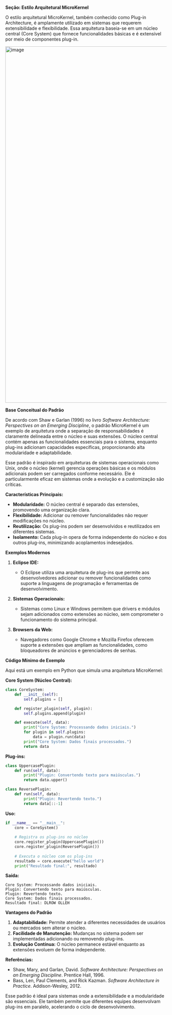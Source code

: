 **Seção: Estilo Arquitetural MicroKernel**

O estilo arquitetural MicroKernel, também conhecido como Plug-in Architecture, é amplamente utilizado em sistemas que requerem extensibilidade e flexibilidade. Essa arquitetura baseia-se em um núcleo central (Core System) que fornece funcionalidades básicas e é extensível por meio de componentes plug-in. 

<img width="1110" alt="image" src="https://github.com/user-attachments/assets/21fb2fbd-92e2-4ca9-a5f5-b25b0f633af1" />


**Base Conceitual do Padrão**

De acordo com Shaw e Garlan (1996) no livro *Software Architecture: Perspectives on an Emerging Discipline*, o padrão MicroKernel é um exemplo de arquitetura onde a separação de responsabilidades é claramente delineada entre o núcleo e suas extensões. O núcleo central contém apenas as funcionalidades essenciais para o sistema, enquanto plug-ins adicionam capacidades específicas, proporcionando alta modularidade e adaptabilidade. 

Esse padrão é inspirado em arquiteturas de sistemas operacionais como Unix, onde o núcleo (kernel) gerencia operações básicas e os módulos adicionais podem ser carregados conforme necessário. Ele é particularmente eficaz em sistemas onde a evolução e a customização são críticas.

**Características Principais:**
- **Modularidade:** O núcleo central é separado das extensões, promovendo uma organização clara.
- **Flexibilidade:** Adicionar ou remover funcionalidades não requer modificações no núcleo.
- **Reutilização:** Os plug-ins podem ser desenvolvidos e reutilizados em diferentes sistemas.
- **Isolamento:** Cada plug-in opera de forma independente do núcleo e dos outros plug-ins, minimizando acoplamentos indesejados.

**Exemplos Modernos**

1. **Eclipse IDE:**
   - O Eclipse utiliza uma arquitetura de plug-ins que permite aos desenvolvedores adicionar ou remover funcionalidades como suporte a linguagens de programação e ferramentas de desenvolvimento.

2. **Sistemas Operacionais:**
   - Sistemas como Linux e Windows permitem que drivers e módulos sejam adicionados como extensões ao núcleo, sem comprometer o funcionamento do sistema principal.

3. **Browsers da Web:**
   - Navegadores como Google Chrome e Mozilla Firefox oferecem suporte a extensões que ampliam as funcionalidades, como bloqueadores de anúncios e gerenciadores de senhas.

**Código Mínimo de Exemplo**

Aqui está um exemplo em Python que simula uma arquitetura MicroKernel:

**Core System (Núcleo Central):**
```python
class CoreSystem:
    def __init__(self):
        self.plugins = []

    def register_plugin(self, plugin):
        self.plugins.append(plugin)

    def execute(self, data):
        print("Core System: Processando dados iniciais.")
        for plugin in self.plugins:
            data = plugin.run(data)
        print("Core System: Dados finais processados.")
        return data
```

**Plug-ins:**
```python
class UppercasePlugin:
    def run(self, data):
        print("Plugin: Convertendo texto para maiúsculas.")
        return data.upper()

class ReversePlugin:
    def run(self, data):
        print("Plugin: Revertendo texto.")
        return data[::-1]
```

**Uso:**
```python
if __name__ == "__main__":
    core = CoreSystem()
    
    # Registra os plug-ins no núcleo
    core.register_plugin(UppercasePlugin())
    core.register_plugin(ReversePlugin())
    
    # Executa o núcleo com os plug-ins
    resultado = core.execute("hello world")
    print("Resultado final:", resultado)
```

**Saída:**
```
Core System: Processando dados iniciais.
Plugin: Convertendo texto para maiúsculas.
Plugin: Revertendo texto.
Core System: Dados finais processados.
Resultado final: DLROW OLLEH
```

**Vantagens do Padrão**
1. **Adaptabilidade:** Permite atender a diferentes necessidades de usuários ou mercados sem alterar o núcleo.
2. **Facilidade de Manutenção:** Mudanças no sistema podem ser implementadas adicionando ou removendo plug-ins.
3. **Evolução Contínua:** O núcleo permanece estável enquanto as extensões evoluem de forma independente.

**Referências:**
- Shaw, Mary, and Garlan, David. *Software Architecture: Perspectives on an Emerging Discipline*. Prentice Hall, 1996.
- Bass, Len, Paul Clements, and Rick Kazman. *Software Architecture in Practice*. Addison-Wesley, 2012.

Esse padrão é ideal para sistemas onde a extensibilidade e a modularidade são essenciais. Ele também permite que diferentes equipes desenvolvam plug-ins em paralelo, acelerando o ciclo de desenvolvimento.
